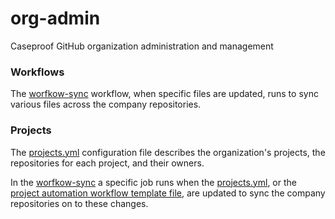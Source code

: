 # org-admin
Caseproof GitHub organization administration and management

### Workflows

The [worfkow-sync](./workflow/workflow-sync.yml) workflow, when specific files are updated, runs to sync various files across the company repositories.

### Projects

The [projects.yml](./defs/projects.yml) configuration file describes the organization's projects, the repositories for each project, and their owners.

In the [worfkow-sync](./github/workflow/workflow-sync.yml) a specific job runs when the [projects.yml](./defs/projects.yml), or the [project automation workflow template file](./github/workflow-templates/project-automation.yml), are updated to sync the company repositories on to these changes.
